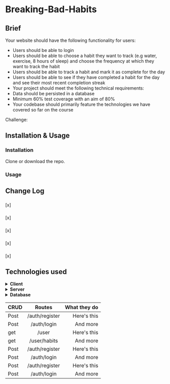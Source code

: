# Breaking-Bad-Habits

## Brief
Your website should have the following functionality for users:
* Users should be able to login
* Users should be able to choose a habit they want to track (e.g water, exercise, 8 hours of sleep) and choose the frequency at which they want to track the habit
* Users should be able to track a habit and mark it as complete for the day
* Users should be able to see if they have completed a habit for the day and see their most recent completion streak
* Your project should meet the following technical requirements:
* Data should be persisted in a database
* Minimum 60% test coverage with an aim of 80%
* Your codebase should primarily feature the technologies we have covered so far on the course

Challenge: 

## Installation & Usage

### Installation

Clone or download the repo.



### Usage



## Change Log

### 

[x] 

### 

[x] 

###

[x] 

### 

[x] 

### 

[x] 

## Technologies used

<details>
  <summary><b>Client</b></summary>
  
  
  - HTML
  - CSS
  - JavaScript
  - [NPM](https://www.npmjs.com/)
    - [concurrently](https://www.npmjs.com/package/concurrently)
    - [watchify](https://www.npmjs.com/package/watchify)
    - [jest](https://www.npmjs.com/package/jest)
    - [jwt-decode](https://www.npmjs.com/package/jwt-decode)

</details>

<details>
  <summary><b>Server</b></summary>

- [Docker](https://www.docker.com/)
- [NodeJs](https://nodejs.org/en/)
- [NPM](https://www.npmjs.com/)

  - [express](https://www.npmjs.com/package/express)
  - [cors](https://www.npmjs.com/package/cors)
  - [jsonwebtoken](https://www.npmjs.com/package/jsonwebtoken)
  - [pg](https://www.npmjs.com/package/pg)
  - [bcrypt](https://www.npmjs.com/package/bcrypt)
  - [jest](https://www.npmjs.com/package/jest)
  - [supertest](https://www.npmjs.com/package/supertest)
  - [nodemon](https://www.npmjs.com/package/nodemon)

</details>

<details>
  <summary><b>Database</b></summary>

- [Docker](https://www.docker.com/)
- [PostgreSQL](https://www.postgresql.org/)

## Wins and Challenges

### Wins



### Challenges
  
</details>


| CRUD      | Routes | What they do     |
| :---        |    :----:   |          ---: |
| Post      | /auth/register       | Here's this   |
| Post   | /auth/login        | And more      |
| get      | /user       | Here's this   |
| get   | /user/habits       | And more      |
| Post      | /auth/register       | Here's this   |
| Post   | /auth/login        | And more      |
| Post      | /auth/register       | Here's this   |
| Post   | /auth/login        | And more      |
  
